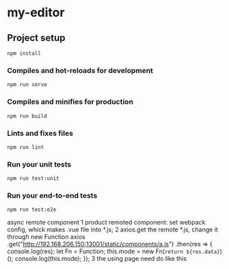 # my-editor

## Project setup
```
npm install
```

### Compiles and hot-reloads for development
```
npm run serve
```

### Compiles and minifies for production
```
npm run build
```

### Lints and fixes files
```
npm run lint
```

### Run your unit tests
```
npm run test:unit
```

### Run your end-to-end tests
```
npm run test:e2e
```


async remote component
1 product remoted component: set webpack config, whick makes .vue file into *.js;
2 axios.get the remote *.js, change it through new Function
  axios
       .get("http://192.168.206.150:13001/static/components/a.js")
       .then(res => {
         console.log(res);
         let Fn = Function;
         this.mode = new Fn(`return ${res.data}`)();
         console.log(this.mode);
       });
3 the using page need do like this
       <component
                     :is="mode"
                     v-bind="$attrs"
                     v-on="$listeners">
             </component>


